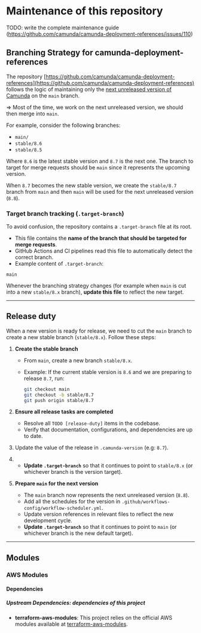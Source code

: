 # Maintenance of this repository

TODO: write the complete maintenance guide (https://github.com/camunda/camunda-deployment-references/issues/110)

## Branching Strategy for camunda-deployment-references

The repository [https://github.com/camunda/camunda-deployment-references](https://github.com/camunda/camunda-deployment-references) follows the logic of maintaining only the [next unreleased version of Camunda](https://docs.camunda.io/docs/next/reference/announcements-release-notes/overview/#announcements--release-notes) on the `main` branch.

\=> Most of the time, we work on the next unreleased version, we should then merge into `main`.

For example, consider the following branches:

* `main/`
* `stable/8.6`
* `stable/8.5`

Where `8.6` is the latest stable version and `8.7` is the next one. The branch to target for merge requests should be `main` since it represents the upcoming version.

When `8.7` becomes the new stable version, we create the `stable/8.7` branch from `main` and then `main` will be used for the next unreleased version (`8.8`).

### Target branch tracking (`.target-branch`)

To avoid confusion, the repository contains a `.target-branch` file at its root.

* This file contains the **name of the branch that should be targeted for merge requests**.
* GitHub Actions and CI pipelines read this file to automatically detect the correct branch.
* Example content of `.target-branch`:

```
main
```

Whenever the branching strategy changes (for example when `main` is cut into a new `stable/8.x` branch), **update this file** to reflect the new target.

---

## Release duty

When a new version is ready for release, we need to cut the `main` branch to create a new stable branch (`stable/8.x`). Follow these steps:

1. **Create the stable branch**

   * From `main`, create a new branch `stable/8.x`.
   * Example: If the current stable version is `8.6` and we are preparing to release `8.7`, run:

     ```sh
     git checkout main
     git checkout -b stable/8.7
     git push origin stable/8.7
     ```

3. **Ensure all release tasks are completed**

   * Resolve all `TODO [release-duty]` items in the codebase.
   * Verify that documentation, configurations, and dependencies are up to date.

4. Update the value of the release in `.camunda-version` (e.g: `8.7`).

5. * **Update `.target-branch`** so that it continues to point to `stable/8.x` (or whichever branch is the version target).

6. **Prepare `main` for the next version**

   * The `main` branch now represents the next unreleased version (`8.8`).
   * Add all the schedules for the version in `.github/workflows-config/workflow-scheduler.yml`.
   * Update version references in relevant files to reflect the new development cycle.
   * **Update `.target-branch`** so that it continues to point to `main` (or whichever branch is the new default target).

---

## Modules

### AWS Modules

#### Dependencies

##### Upstream Dependencies: dependencies of this project

* **terraform-aws-modules**: This project relies on the official AWS modules available at [terraform-aws-modules](https://github.com/terraform-aws-modules).
